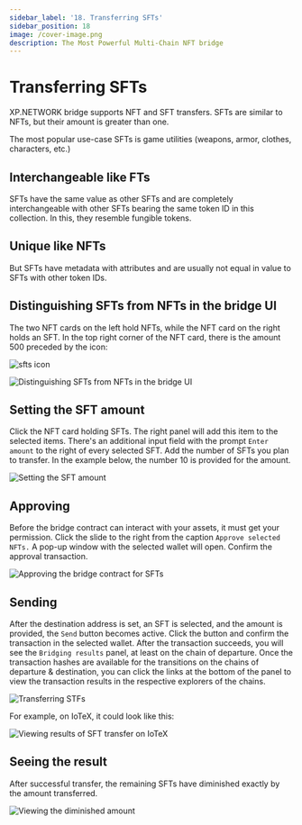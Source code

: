 ```yaml
---
sidebar_label: '18. Transferring SFTs'
sidebar_position: 18
image: /cover-image.png
description: The Most Powerful Multi-Chain NFT bridge
---
```


# Transferring SFTs

XP.NETWORK bridge supports NFT and SFT transfers. SFTs are similar to NFTs, but their amount is greater than one.

The most popular use-case SFTs is game utilities (weapons, armor, clothes, characters, etc.) 

## Interchangeable like FTs
SFTs have the same value as other SFTs and are completely interchangeable with other SFTs bearing the same token ID in this collection. In this, they resemble fungible tokens. 

## Unique like NFTs
But SFTs have metadata with attributes and are usually not equal in value to SFTs with other token IDs.

## Distinguishing SFTs from NFTs in the bridge UI

The two NFT cards on the left hold NFTs, while the NFT card on the right holds an SFT. In the top right corner of the NFT card, there is the amount 500 preceded by the icon:

![sfts icon](../../static/img/sft_transfer/sft-icon.1071a413ab40561eca271bc577ac6c04.svg)

![Distinguishing SFTs from NFTs in the bridge UI](../../static/img/sft_transfer/viewing_sfts_in_the_ui.png)

## Setting the SFT amount

Click the NFT card holding SFTs. The right panel will add this item to the selected items. There's an additional input field with the prompt `Enter amount` to the right of every selected SFT. Add the number of SFTs you plan to transfer. In the example below, the number 10 is provided for the amount.

![Setting the SFT amount](../../static/img/sft_transfer/setting_sft_ammount.png)

## Approving

Before the bridge contract can interact with your assets, it must get your permission. Click the slide to the right from the caption `Approve selected NFTs.` A pop-up window with the selected wallet will open. Confirm the approval transaction.

![Approving the bridge contract for SFTs](../../static/img/sft_transfer/approving_sfts.png)

## Sending

After the destination address is set, an SFT is selected, and the amount is provided, the `Send` button becomes active. Click the button and confirm the transaction in the selected wallet. After the transaction succeeds, you will see the `Bridging results` panel, at least on the chain of departure. Once the transaction hashes are available for the transitions on the chains of departure & destination, you can click the links at the bottom of the panel to view the transaction results in the respective explorers of the chains.

![Transferring STFs](../../static/img/sft_transfer/transferring_sfts.png)

For example, on IoTeX, it could look like this:

![Viewing results of SFT transfer on IoTeX](../../static/img/sft_transfer/viewing_results_on_iotex.png)

## Seeing the result

After successful transfer, the remaining SFTs have diminished exactly by the amount transferred.

![Viewing the diminished amount](../../static/img/sft_transfer/sfts_amount_deminished.png)